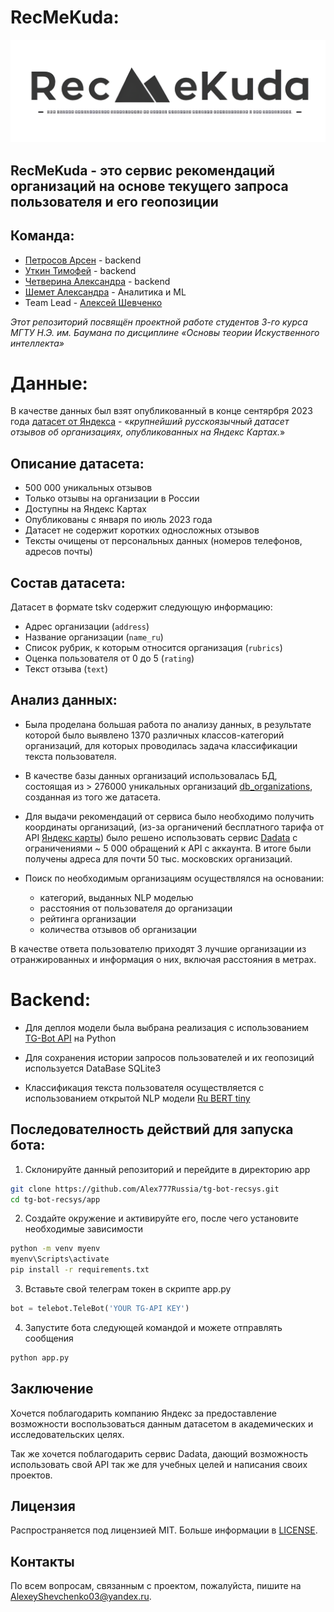 <h1> RecMeKuda: </h1>

<p align="center">
  <img src="visualization/logo.png" width="950">
</p>

## RecMeKuda - это сервис рекомендаций организаций на основе текущего запроса пользователя и его геопозиции

<h2> Команда: </h2>

- [Петросов Арсен](https://github.com/arsen-petrosov) - backend
- [Уткин Тимофей](https://github.com/Anjleil) - backend
- [Четверина Александра](https://github.com/SashaChet) - backend
- [Шемет Александра](https://github.com/AlexndraShem) - Аналитика и ML
- Team Lead - [Алексей Шевченко](https://github.com/Alex777Russia)

*Этот репозиторий посвящён проектной работе студентов 3-го курса МГТУ Н.Э. им. Баумана по дисциплине «Основы теории Искуственного интеллекта»*

<h1> Данные: </h1>

В качестве данных был взят опубликованный в конце сентярбря 2023 года [датасет от Яндекса](https://github.com/yandex/geo-reviews-dataset-2023) - «*крупнейший русскоязычный датасет отзывов об организациях, опубликованных на Яндекс Картах.*»

<h2> Описание датасета: </h2>

- 500 000 уникальных отзывов
- Только отзывы на организации в России
- Доступны на Яндекс Картах
- Опубликованы с января по июль 2023 года
- Датасет не содержит коротких односложных отзывов
- Тексты очищены от персональных данных (номеров телефонов, адресов почты)

<h2> Состав датасета: </h2>

Датасет в формате tskv содержит следующую информацию:

- Адрес организации (`address`)
- Название организации (`name_ru`)
- Список рубрик, к которым относится организация (`rubrics`)
- Оценка пользователя от 0 до 5 (`rating`)
- Текст отзыва (`text`)

<h2> Анализ данных: </h2>

- Была проделана большая работа по анализу данных, в результате которой было выявлено 1370 различных классов-категорий организаций, для которых проводилась задача классификации текста пользователя.

- В качестве базы данных организаций использовалась БД, состоящая из > 276000 уникальных организаций [db_organizations](https://github.com/Alex777Russia/tg-bot-recsys/blob/master/db/organizations_with_coordinates.csv), созданная из того же датасета.

- Для выдачи рекомендаций от сервиса было необходимо получить координаты организаций, (из-за органичений бесплатного тарифа от API [Яндекс карты](https://yandex.ru/maps-api/)) было решено использовать сервис [Dadata](https://dadata.ru/) с ограничениями ~ 5 000 обращений к API с аккаунта. В итоге были получены адреса для почти 50 тыс. московских организаций.

- Поиск по необходимым организациям осуществлялся на основании:
  - категорий, выданных NLP моделью
  - расстояния от пользователя до организации
  - рейтинга организации
  - количества отзывов об организации

В качестве ответа пользователю приходят 3 лучшие организации из отранжированных и информация о них, включая расстояния в метрах.

<h1> Backend: </h1>

- Для деплоя модели была выбрана реализация с использованием [TG-Bot API](https://core.telegram.org/bots/api) на Python

- Для сохранения истории запросов пользователей и их геопозиций используется DataBase SQLite3

- Классификация текста пользователя осуществляется с использованием открытой NLP модели [Ru BERT tiny](https://huggingface.co/cointegrated/rubert-tiny)

<h2> Последователность действий для запуска бота: </h2>

1. Склонируйте данный репозиторий и перейдите в директорию app

```Bash
git clone https://github.com/Alex777Russia/tg-bot-recsys.git
cd tg-bot-recsys/app
```

2. Создайте окружение и активируйте его, после чего установите необходимые зависимости

```Bash
python -m venv myenv
myenv\Scripts\activate
pip install -r requirements.txt
```

3. Вставьте свой телеграм токен в скрипте app.py
```Python
bot = telebot.TeleBot('YOUR TG-API KEY')
```

4. Запустите бота следующей командой и можете отправлять сообщения
```Bash
python app.py
```

<h2> Заключение </h2>

Хочется поблагодарить компанию Яндекс за предоставление возможности воспользоваться данным датасетом в академических и исследовательских целях.

Так же хочется поблагодарить сервис Dadata, дающий возможность использовать свой API так же для учебных целей и написания своих проектов.

<h2> Лицензия </h2>

Распространяется под лицензией MIT. Больше информации в [LICENSE](./LICENSE.md).

<h2> Контакты </h2>

По всем вопросам, связанным с проектом, пожалуйста, пишите на AlexeyShevchenko03@yandex.ru.

